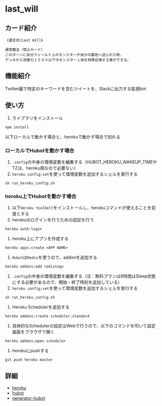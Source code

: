 # last_will

## カード紹介

```
《遺言状/Last Will》

通常魔法（禁止カード）
このターンに自分フィールド上のモンスターが自分の墓地へ送られた時、
デッキから攻撃力１５００以下のモンスター１体を特殊召喚する事ができる。
```

## 機能紹介
Twitter嬢で特定のキーワードを含むツイートを、Slackに出力する監視bot

## 使い方
1. ライブラリをインストール
```
npm install
```
以下ローカルで動かす場合と、herokuで動かす場合で別れる

### ローカルでHubotを動かす場合

1. `.config`の中身の環境変数を編集する（HUBOT_HEROKU_WAKEUP_TIMEやTZは、heroku用なので必要ない）
1. `heroku config:set`を使って環境変数を追加するシェルを実行する
```
sh run_heroku_config.sh
```

### heroku上でHubotを動かす場合

1. 以下`Heroku toolbelt`をインストールし、herokuコマンドが使えることを前提とする
1. herokuのログインを行うための認証を行う
```
heroku auth:login
```
1. heroku上にアプリを作成する
```
heroku apps:create <APP NAME>
```
1. `Hubot`は`Redis`を使うので、addonを追加する
```
heroku addons:add redistogo
```
1. `.config`の中身の環境変数を編集する（注：無料プランは6時間はSleep状態にする必要があるので、開始・終了時刻を追加している）
1. `heroku config:set`を使って環境変数を追加するシェルを実行する
```
sh run_heroku_config.sh
```
1. Heroku Schedulerを追加する
```
heroku addons:create scheduler:standard
```
1. 具体的なSchedulerの設定はWebで行うので、以下のコマンドを叩いて設定画面をブラウザで開く
```
heroku addons:open scheduler
```
1. herokuにpushする
```
git push heroku master
```


## 詳細
- [heroku](http://www.heroku.com)
- [hubot](http://hubot.github.com)
- [generator-hubot](https://github.com/github/generator-hubot)
